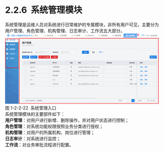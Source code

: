 # 2.2.6  系统管理模块

系统管理是运维人员对系统进行日常维护的专属模块，非所有用户可见，主要分为用户管理、角色管理、机构管理、日志审计、工作流五大部分。<br />![](<../../assets/images/(46).png#height=188&width=415>)<br />图 1-2-2-22  系统管理入口<br />系统管理模块的主要部件如下：<br />**用户管理**：对用户进行新增、删除操作，并对用户状态进行控制；<br />**角色管理**：对系统功能权限按照业务分类进行授权；<br />**机构管理**：对用户的所属机构、岗位进行管理；<br />**日志审计**：对系统进行监控；<br />**工作流**：对业务审批流程进行配置。<br /> 
<a name="3l7F6"></a>